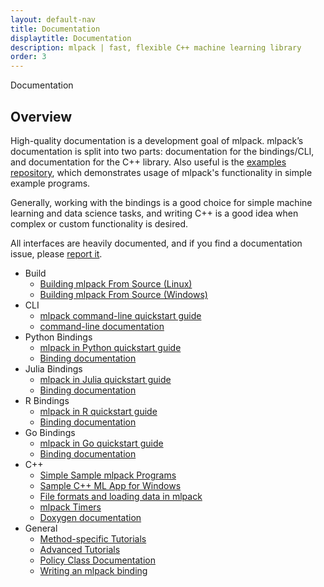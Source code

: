 ```yaml
---
layout: default-nav
title: Documentation
displaytitle: Documentation
description: mlpack | fast, flexible C++ machine learning library
order: 3
---
```

<div class="page-title-header">Documentation</div>

## Overview

High-quality documentation is a development goal of mlpack. mlpack’s
documentation is split into two parts: documentation for the bindings/CLI, and
documentation for the C++ library.  Also useful is the [examples
repository](https://github.com/mlpack/examples/), which demonstrates usage of
mlpack's functionality in simple example programs.

Generally, working with the bindings is a good choice for simple machine
learning and data science tasks, and writing C++ is a good idea when complex or
custom functionality is desired.

All interfaces are heavily documented, and if you find a documentation issue,
please <a
href="https://github.com/mlpack/mlpack/issues/new?assignees=&labels=t%3A+bug+report%2C+c%3A+documentation%2C+s%3A+unanswered&template=1-documentation.md&title=">report
it</a>.

 * Build
   * [Building mlpack From Source (Linux)](doc/mlpack-3.4.1/doxygen/build.html)
   * [Building mlpack From Source (Windows)](doc/mlpack-3.4.1/doxygen/build_windows.html)
 * CLI
   * [mlpack command-line quickstart guide](doc/mlpack-3.4.1/doxygen/cli_quickstart.html)
   * [command-line documentation](doc/mlpack-3.4.1/cli_documentation.html)
 * Python Bindings
   * [mlpack in Python quickstart guide](doc/mlpack-3.4.1/doxygen/python_quickstart.html)
   * [Binding documentation](doc/mlpack-3.4.1/python_documentation.html)
 * Julia Bindings
   * [mlpack in Julia quickstart guide](doc/mlpack-3.4.1/doxygen/julia_quickstart.html)
   * [Binding documentation](doc/mlpack-3.4.1/julia_documentation.html)
 * R Bindings
   * [mlpack in R quickstart guide](doc/mlpack-3.4.1/doxygen/r_quickstart.html)
   * [Binding documentation](doc/mlpack-3.4.1/r_documentation.html)
 * Go Bindings
   * [mlpack in Go quickstart guide](doc/mlpack-3.4.1/doxygen/go_quickstart.html)
   * [Binding documentation](doc/mlpack-3.4.1/go_documentation.html)
 * C++
   * [Simple Sample mlpack Programs](doc/mlpack-3.4.1/doxygen/sample.html)
   * [Sample C++ ML App for Windows](doc/mlpack-3.4.1/doxygen/sample_ml_app.html)
   * [File formats and loading data in mlpack](doc/mlpack-3.4.1/doxygen/formatdoc.html)
   * [mlpack Timers](doc/mlpack-3.4.1/doxygen/timer.html)
   * [Doxygen documentation](doc/mlpack-3.4.1/doxygen/index.html)
 * General
   * [Method-specific Tutorials](doc/mlpack-3.4.1/cli_documentation.html#method-specific-tutorials)
   * [Advanced Tutorials](doc/mlpack-3.4.1/cli_documentation.html#advanced-tutorials)
   * [Policy Class Documentation](doc/mlpack-3.4.1/cli_documentation.html#policy-class-documentation)
   * [Writing an mlpack binding](doc/mlpack-3.4.1/doxygen/iodoc.html)
 
 
